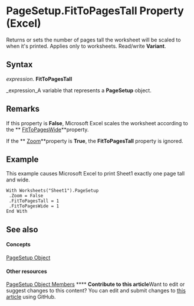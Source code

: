 
# PageSetup.FitToPagesTall Property (Excel)

Returns or sets the number of pages tall the worksheet will be scaled to when it's printed. Applies only to worksheets. Read/write  **Variant**.


## Syntax

 _expression_. **FitToPagesTall**

 _expression_A variable that represents a  **PageSetup** object.


## Remarks

If this property is  **False**, Microsoft Excel scales the worksheet according to the  ** [FitToPagesWide](162bd2d2-35fa-8133-ab1c-27dcfc173317.md)**property.

If the  ** [Zoom](3deebce5-8605-c549-371c-033848073ffe.md)**property is  **True**, the  **FitToPagesTall** property is ignored.


## Example

This example causes Microsoft Excel to print Sheet1 exactly one page tall and wide.


```
With Worksheets("Sheet1").PageSetup 
 .Zoom = False 
 .FitToPagesTall = 1 
 .FitToPagesWide = 1 
End With
```


## See also


#### Concepts


 [PageSetup Object](2fd22df9-5987-f723-04a9-9a3f2e84ac81.md)
#### Other resources


 [PageSetup Object Members](feabe079-cb03-f560-6032-88f5585ec8a8.md)
****   **Contribute to this article**Want to edit or suggest changes to this content? You can edit and submit changes to  [this article](https://github.com/jhershey00/VBA_Excel_Test/OpenXMLCon/articles/1a0141cb-a665-caf5-6bd6-b037f65486dc.md) using GitHub.

